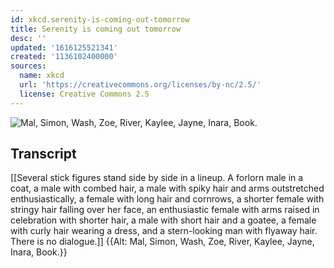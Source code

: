 ```yaml
---
id: xkcd.serenity-is-coming-out-tomorrow
title: Serenity is coming out tomorrow
desc: ''
updated: '1616125521341'
created: '1136102400000'
sources:
  name: xkcd
  url: 'https://creativecommons.org/licenses/by-nc/2.5/'
  license: Creative Commons 2.5
---
```

![Mal, Simon, Wash, Zoe, River, Kaylee, Jayne, Inara, Book.](https://imgs.xkcd.com/comics/firefly.jpg)

## Transcript
[[Several stick figures stand side by side in a lineup. A forlorn male in a coat, a male with combed hair, a male with spiky hair and arms outstretched enthusiastically, a female with long hair and cornrows, a shorter female with stringy hair falling over her face, an enthusiastic female with arms raised in celebration with shorter hair, a male with short hair and a goatee, a female with curly hair wearing a dress, and a stern-looking man with flyaway hair. There is no dialogue.]] 
{{Alt: Mal, Simon, Wash, Zoe, River, Kaylee, Jayne, Inara, Book.}}
